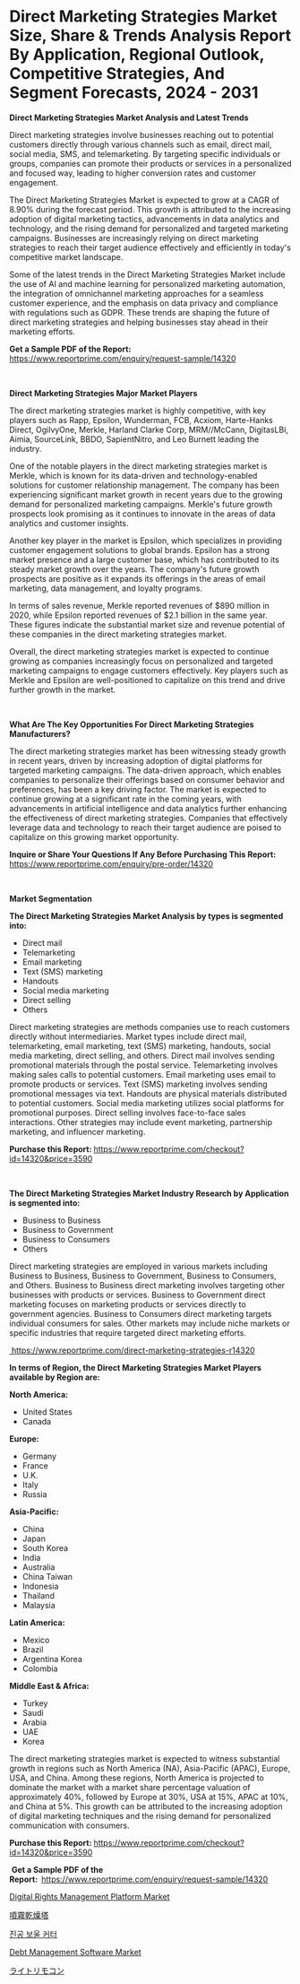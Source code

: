 <p><h1>Direct Marketing Strategies Market Size, Share & Trends Analysis Report By Application, Regional Outlook, Competitive Strategies, And Segment Forecasts, 2024 - 2031</h1></p><p><strong>Direct Marketing Strategies Market Analysis and Latest Trends</strong></p>
<p><p>Direct marketing strategies involve businesses reaching out to potential customers directly through various channels such as email, direct mail, social media, SMS, and telemarketing. By targeting specific individuals or groups, companies can promote their products or services in a personalized and focused way, leading to higher conversion rates and customer engagement.</p><p>The Direct Marketing Strategies Market is expected to grow at a CAGR of 8.90% during the forecast period. This growth is attributed to the increasing adoption of digital marketing tactics, advancements in data analytics and technology, and the rising demand for personalized and targeted marketing campaigns. Businesses are increasingly relying on direct marketing strategies to reach their target audience effectively and efficiently in today's competitive market landscape.</p><p>Some of the latest trends in the Direct Marketing Strategies Market include the use of AI and machine learning for personalized marketing automation, the integration of omnichannel marketing approaches for a seamless customer experience, and the emphasis on data privacy and compliance with regulations such as GDPR. These trends are shaping the future of direct marketing strategies and helping businesses stay ahead in their marketing efforts.</p></p>
<p><strong>Get a Sample PDF of the Report:&nbsp;</strong> <a href="https://www.reportprime.com/enquiry/request-sample/14320">https://www.reportprime.com/enquiry/request-sample/14320</a></p>
<p>&nbsp;</p>
<p><strong>Direct Marketing Strategies Major Market Players</strong></p>
<p><p>The direct marketing strategies market is highly competitive, with key players such as Rapp, Epsilon, Wunderman, FCB, Acxiom, Harte-Hanks Direct, OgilvyOne, Merkle, Harland Clarke Corp, MRM//McCann, DigitasLBi, Aimia, SourceLink, BBDO, SapientNitro, and Leo Burnett leading the industry.</p><p>One of the notable players in the direct marketing strategies market is Merkle, which is known for its data-driven and technology-enabled solutions for customer relationship management. The company has been experiencing significant market growth in recent years due to the growing demand for personalized marketing campaigns. Merkle's future growth prospects look promising as it continues to innovate in the areas of data analytics and customer insights.</p><p>Another key player in the market is Epsilon, which specializes in providing customer engagement solutions to global brands. Epsilon has a strong market presence and a large customer base, which has contributed to its steady market growth over the years. The company's future growth prospects are positive as it expands its offerings in the areas of email marketing, data management, and loyalty programs.</p><p>In terms of sales revenue, Merkle reported revenues of $890 million in 2020, while Epsilon reported revenues of $2.1 billion in the same year. These figures indicate the substantial market size and revenue potential of these companies in the direct marketing strategies market.</p><p>Overall, the direct marketing strategies market is expected to continue growing as companies increasingly focus on personalized and targeted marketing campaigns to engage customers effectively. Key players such as Merkle and Epsilon are well-positioned to capitalize on this trend and drive further growth in the market.</p></p>
<p>&nbsp;</p>
<p><strong>What Are The Key Opportunities For Direct Marketing Strategies Manufacturers?</strong></p>
<p><p>The direct marketing strategies market has been witnessing steady growth in recent years, driven by increasing adoption of digital platforms for targeted marketing campaigns. The data-driven approach, which enables companies to personalize their offerings based on consumer behavior and preferences, has been a key driving factor. The market is expected to continue growing at a significant rate in the coming years, with advancements in artificial intelligence and data analytics further enhancing the effectiveness of direct marketing strategies. Companies that effectively leverage data and technology to reach their target audience are poised to capitalize on this growing market opportunity.</p></p>
<p><strong>Inquire or Share Your Questions If Any Before Purchasing This Report:</strong> <a href="https://www.reportprime.com/enquiry/pre-order/14320">https://www.reportprime.com/enquiry/pre-order/14320</a></p>
<p>&nbsp;</p>
<p><strong>Market Segmentation</strong></p>
<p><strong>The Direct Marketing Strategies Market Analysis by types is segmented into:</strong></p>
<p><ul><li>Direct mail</li><li>Telemarketing</li><li>Email marketing</li><li>Text (SMS) marketing</li><li>Handouts</li><li>Social media marketing</li><li>Direct selling</li><li>Others</li></ul></p>
<p><p>Direct marketing strategies are methods companies use to reach customers directly without intermediaries. Market types include direct mail, telemarketing, email marketing, text (SMS) marketing, handouts, social media marketing, direct selling, and others. Direct mail involves sending promotional materials through the postal service. Telemarketing involves making sales calls to potential customers. Email marketing uses email to promote products or services. Text (SMS) marketing involves sending promotional messages via text. Handouts are physical materials distributed to potential customers. Social media marketing utilizes social platforms for promotional purposes. Direct selling involves face-to-face sales interactions. Other strategies may include event marketing, partnership marketing, and influencer marketing.</p></p>
<p><strong>Purchase this Report:&nbsp;</strong><a href="https://www.reportprime.com/checkout?id=14320&price=3590">https://www.reportprime.com/checkout?id=14320&price=3590</a></p>
<p>&nbsp;</p>
<p><strong>The Direct Marketing Strategies Market Industry Research by Application is segmented into:</strong></p>
<p><ul><li>Business to Business</li><li>Business to Government</li><li>Business to Consumers</li><li>Others</li></ul></p>
<p><p>Direct marketing strategies are employed in various markets including Business to Business, Business to Government, Business to Consumers, and Others. Business to Business direct marketing involves targeting other businesses with products or services. Business to Government direct marketing focuses on marketing products or services directly to government agencies. Business to Consumers direct marketing targets individual consumers for sales. Other markets may include niche markets or specific industries that require targeted direct marketing efforts.</p></p>
<p><a href="https://www.reportprime.com/direct-marketing-strategies-r14320">&nbsp;https://www.reportprime.com/direct-marketing-strategies-r14320</a></p>
<p><strong>In terms of Region, the Direct Marketing Strategies Market Players available by Region are:</strong></p>
<p>
    <p> <strong> North America: </strong>
        <ul>
            <li>United States</li>
            <li>Canada</li>
        </ul>
        </p> 
    <p> <strong> Europe: </strong>
        <ul>
            <li>Germany</li>
            <li>France</li>
            <li>U.K.</li>
            <li>Italy</li>
            <li>Russia</li>
        </ul>
        </p> 
    <p> <strong> Asia-Pacific: </strong>
        <ul>
            <li>China</li>
            <li>Japan</li>
            <li>South Korea</li>
            <li>India</li>
            <li>Australia</li>
            <li>China Taiwan</li>
            <li>Indonesia</li>
            <li>Thailand</li>
            <li>Malaysia</li>
        </ul>
        </p> 
    <p> <strong> Latin America: </strong>
        <ul>
            <li>Mexico</li>
            <li>Brazil</li>
            <li>Argentina Korea</li>
            <li>Colombia</li>
        </ul>
        </p> 
    <p> <strong> Middle East & Africa: </strong>
        <ul>
            <li>Turkey</li>
            <li>Saudi</li>
            <li>Arabia</li>
            <li>UAE</li>
            <li>Korea</li>
        </ul>
    </p>
    </p>
<p><p>The direct marketing strategies market is expected to witness substantial growth in regions such as North America (NA), Asia-Pacific (APAC), Europe, USA, and China. Among these regions, North America is projected to dominate the market with a market share percentage valuation of approximately 40%, followed by Europe at 30%, USA at 15%, APAC at 10%, and China at 5%. This growth can be attributed to the increasing adoption of digital marketing techniques and the rising demand for personalized communication with consumers.</p></p>
<p><strong>Purchase this Report: </strong><a href="https://www.reportprime.com/checkout?id=14320&price=3590">https://www.reportprime.com/checkout?id=14320&price=3590</a></p>
<p>&nbsp;<strong>Get a Sample PDF of the Report:&nbsp;&nbsp;</strong><a href="https://www.reportprime.com/enquiry/request-sample/14320">https://www.reportprime.com/enquiry/request-sample/14320</a></p>
<p><strong></strong></p>
<p><p><a href="https://github.com/ruddyyedelwadw/Market-Research-Report-List-2/blob/main/digital-rights-management-platform-market.md">Digital Rights Management Platform Market</a></p><p><a href="https://medium.com/@roberts65david/%E3%82%B9%E3%83%97%E3%83%AC%E3%83%BC%E4%B9%BE%E7%87%A5%E3%82%BF%E3%83%AF%E3%83%BC%E5%B8%82%E5%A0%B4%E8%A6%8F%E6%A8%A1-%E5%B8%82%E5%A0%B4%E5%8B%95%E5%90%91%E3%81%A8%E5%B8%82%E5%A0%B4%E4%BA%88%E6%B8%AC-2024%E5%B9%B4%E3%81%8B%E3%82%892031%E5%B9%B4%E3%81%BE%E3%81%A7-f6d8a0e9cc4c">噴霧乾燥塔</a></p><p><a href="https://medium.com/@edaunhshhs/%EB%B0%95%EC%8A%A4%EC%BB%A4%ED%84%B0-%EC%8B%9C%EC%9E%A5-%EC%84%B1%EA%B3%B5%EC%A0%81%EC%9D%B8-%EB%B9%84%EC%A6%88%EB%8B%88%EC%8A%A4-%EC%A0%84%EB%9E%B5%EC%9D%98-%EC%97%B4%EC%87%A0-2031%EB%85%84%EA%B9%8C%EC%A7%80-%EC%98%88%EC%B8%A1-ef3a06623f8f">진공 보울 커터</a></p><p><a href="https://github.com/jaidynmorantestelletmjzya/Market-Research-Report-List-2/blob/main/debt-management-software-market.md">Debt Management Software Market</a></p><p><a href="https://github.com/SantosDicki04/Market-Research-Report-List-1/blob/main/212279525279.md">ライトリモコン</a></p></p>